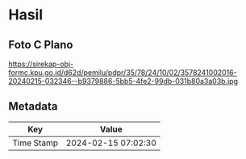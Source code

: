 # Hasil

## Foto C Plano

https://sirekap-obj-formc.kpu.go.id/d62d/pemilu/pdpr/35/78/24/10/02/3578241002016-20240215-032346--b9379886-5bb5-4fe2-99db-031b80a3a03b.jpg


## Metadata

| Key        | Value               |
| ---------- | ------------------- |
| Time Stamp | 2024-02-15 07:02:30 |



